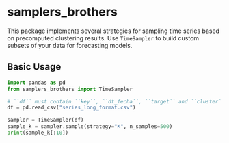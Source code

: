 # samplers_brothers

This package implements several strategies for sampling time series based on precomputed clustering results. Use `TimeSampler` to build custom subsets of your data for forecasting models.

## Basic Usage

```python
import pandas as pd
from samplers_brothers import TimeSampler

# ``df`` must contain ``key``, ``dt_fecha``, ``target`` and ``cluster``.
df = pd.read_csv("series_long_format.csv")

sampler = TimeSampler(df)
sample_k = sampler.sample(strategy="K", n_samples=500)
print(sample_k[:10])
```
